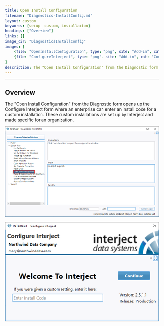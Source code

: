 ```yaml
---
title: Open Install Configuration
filename: "Diagnostics-InstallConfig.md"
layout: custom
keywords: [setup, custom, installation]
headings: ["Overview"]
links: []
image_dir: "DiagnosticsInstallConfig"
images: [
	{file: "OpenInstallConfiguration", type: "png", site: "Add-in", cat: "Diagnostics", sub: "Open Install Configuration", report: "", ribbon: "", config: ""},
	{file: "ConfigureInterject", type: "png", site: "Add-in", cat: "Configure Interject", sub: "", report: "", ribbon: "", config: ""}
]
description: The "Open Install Configuration" from the Diagnostic form opens up the Configure Interject form where an enterprise can enter an install code for a custom installation. These custom installations are set up by Interject and made specific for an organization.
---
```

* * *

## Overview

The "Open Install Configuration" from the Diagnostic form opens up the Configure Interject form where an enterprise can enter an install code for a custom installation. These custom installations are set up by Interject and made specific for an organization.

![](/images/DiagnosticsInstallConfig/OpenInstallConfiguration.png)
<br>

![](/images/DiagnosticsInstallConfig/ConfigureInterject.png)
<br>
